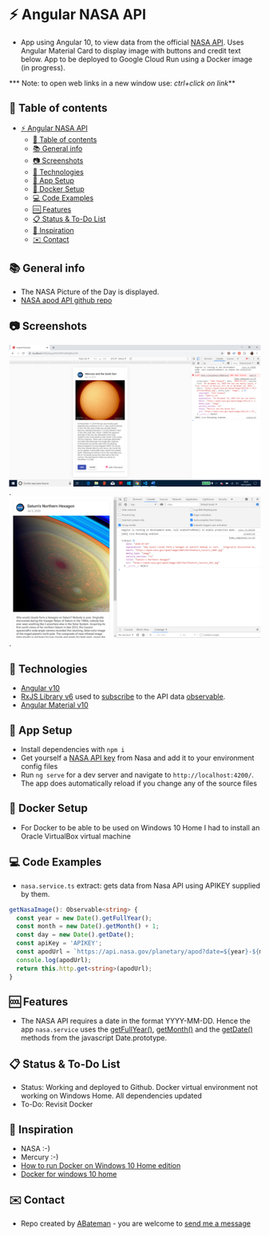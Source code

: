 # :zap: Angular NASA API

* App using Angular 10, to view data from the official [NASA API](https://api.nasa.gov/index.html#getting-started). Uses Angular Material Card to display image with buttons and credit text below. App to be deployed to Google Cloud Run using a Docker image (in progress).

*** Note: to open web links in a new window use: _ctrl+click on link_**

## :page_facing_up: Table of contents

* [:zap: Angular NASA API](#zap-angular-nasa-api)
  * [:page_facing_up: Table of contents](#page_facing_up-table-of-contents)
  * [:books: General info](#books-general-info)
  * [:camera: Screenshots](#camera-screenshots)
  * [:signal_strength: Technologies](#signal_strength-technologies)
  * [:floppy_disk: App Setup](#floppy_disk-app-setup)
  * [:floppy_disk: Docker Setup](#floppy_disk-docker-setup)
  * [:computer: Code Examples](#computer-code-examples)
  * [:cool: Features](#cool-features)
  * [:clipboard: Status & To-Do List](#clipboard-status--to-do-list)
  * [:clap: Inspiration](#clap-inspiration)
  * [:envelope: Contact](#envelope-contact)

## :books: General info

* The NASA Picture of the Day is displayed.
* [NASA apod API github repo](https://github.com/nasa/apod-api)

## :camera: Screenshots

![Example screenshot](./img/pod.png).
![Example screenshot](./img/saturn.png).

## :signal_strength: Technologies

* [Angular v10](https://angular.io/)
* [RxJS Library v6](https://angular.io/guide/rx-library) used to [subscribe](http://reactivex.io/documentation/operators/subscribe.html) to the API data [observable](http://reactivex.io/documentation/observable.html).
* [Angular Material v10](https://material.angular.io/)

## :floppy_disk: App Setup

* Install dependencies with `npm i`
* Get yourself a [NASA API key](https://api.nasa.gov/index.html#getting-started) from Nasa and add it to your environment config files
* Run `ng serve` for a dev server and navigate to `http://localhost:4200/`. The app does automatically reload if you change any of the source files

## :floppy_disk: Docker Setup

* For Docker to be able to be used on Windows 10 Home I had to install an Oracle VirtualBox virtual machine

## :computer: Code Examples

* `nasa.service.ts` extract: gets data from Nasa API using APIKEY supplied by them.

```typescript
getNasaImage(): Observable<string> {
  const year = new Date().getFullYear();
  const month = new Date().getMonth() + 1;
  const day = new Date().getDate();
  const apiKey = 'APIKEY';
  const apodUrl = `https://api.nasa.gov/planetary/apod?date=${year}-${month}-${day}&api_key=${apiKey}&hd=true`;
  console.log(apodUrl);
  return this.http.get<string>(apodUrl);
}
```

## :cool: Features

* The NASA API requires a date in the format YYYY-MM-DD. Hence the app `nasa.service` uses the [getFullYear()](https://developer.mozilla.org/en-US/docs/Web/JavaScript/Reference/Global_Objects/Date/getFullYear), [getMonth()](https://developer.mozilla.org/en-US/docs/Web/JavaScript/Reference/Global_Objects/Date/getMonth) and the [getDate()](https://developer.mozilla.org/en-US/docs/Web/JavaScript/Reference/Global_Objects/Date/getDate) methods from the javascript Date.prototype.

## :clipboard: Status & To-Do List

* Status: Working and deployed to Github. Docker virtual environment not working on Windows Home. All dependencies updated
* To-Do: Revisit Docker

## :clap: Inspiration

* NASA :-)
* Mercury :-)
* [How to run Docker on Windows 10 Home edition](https://www.freecodecamp.org/news/how-to-run-docker-on-windows-10-home-edition/)
* [Docker for windows 10 home](https://www.youtube.com/watch?v=Gtid21ZOqpM)

## :envelope: Contact

* Repo created by [ABateman](https://www.andrewbateman.org) - you are welcome to [send me a message](https://andrewbateman.org/contact)

